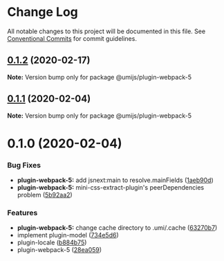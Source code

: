 # Change Log

All notable changes to this project will be documented in this file. See [Conventional Commits](https://conventionalcommits.org) for commit guidelines.

## [0.1.2](https://github.com/umijs/plugins/compare/@umijs/plugin-webpack-5@0.1.1...@umijs/plugin-webpack-5@0.1.2) (2020-02-17)

**Note:** Version bump only for package @umijs/plugin-webpack-5

## [0.1.1](https://github.com/umijs/plugins/compare/@umijs/plugin-webpack-5@0.1.0...@umijs/plugin-webpack-5@0.1.1) (2020-02-04)

**Note:** Version bump only for package @umijs/plugin-webpack-5

# 0.1.0 (2020-02-04)

### Bug Fixes

- **plugin-webpack-5:** add jsnext:main to resolve.mainFields ([1aeb90d](https://github.com/umijs/plugins/commit/1aeb90d863a6cf95b5ec08ae42cbc58b85f55bdb))
- **plugin-webpack-5:** mini-css-extract-plugin's peerDependencies problem ([5b92aa2](https://github.com/umijs/plugins/commit/5b92aa2644f9df7a8505702ea16a6dfe415b1d21))

### Features

- **plugin-webpack-5:** change cache directory to .umi/.cache ([63270b7](https://github.com/umijs/plugins/commit/63270b774acbdd252477e1a7cf8bc6f9e261db24))
- implement plugin-model ([734e5d6](https://github.com/umijs/plugins/commit/734e5d6264628376ac0219e97f434693db61e9d5))
- plugin-locale ([b884b75](https://github.com/umijs/plugins/commit/b884b7568eb7f677bc5a8341b8d7c52c252f7c6a))
- plugin-webpack-5 ([28ea059](https://github.com/umijs/plugins/commit/28ea059eb7983b045940fefd1e2e129bebbbc972))
